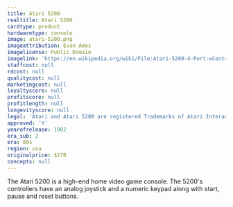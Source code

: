 ```yaml
---
title: Atari 5200
realtitle: Atari 5200
cardtype: product
hardwaretype: console
image: atari-5200.png
imageattribution: Evan Amos
imagelicense: Public Domain
imagelink: 'https://en.wikipedia.org/wiki/File:Atari-5200-4-Port-wController-L.jpg'
staffcost: null
rdcost: null
qualitycost: null
marketingcost: null
loyaltyscore: null
profitscore: null
profitlength: null
longevityscore: null
legal: 'Atari and Atari 5200 are registered Trademarks of Atari Interactive, Inc.'
approved: 'Y'
yearofrelease: 1982
era_sub: 2
era: 80s
region: usa
originalprice: $270
concepts: null
---
```


The Atari 5200 is a high-end home video game console. The 5200's controllers have an analog joystick and a numeric keypad along with start, pause and reset buttons.
